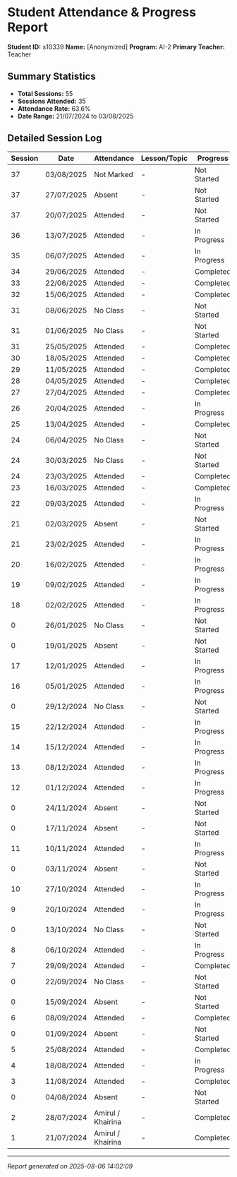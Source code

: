 # Student Attendance & Progress Report

**Student ID:** s10339
**Name:** [Anonymized]
**Program:** AI-2
**Primary Teacher:** Teacher

## Summary Statistics
- **Total Sessions:** 55
- **Sessions Attended:** 35
- **Attendance Rate:** 63.6%
- **Date Range:** 21/07/2024 to 03/08/2025

## Detailed Session Log

| Session | Date | Attendance | Lesson/Topic | Progress |
|---------|------|------------|--------------|----------|
| 37 | 03/08/2025 | Not Marked | - | Not Started |
| 37 | 27/07/2025 | Absent | - | Not Started |
| 37 | 20/07/2025 | Attended | - | Not Started |
| 36 | 13/07/2025 | Attended | - | In Progress |
| 35 | 06/07/2025 | Attended | - | In Progress |
| 34 | 29/06/2025 | Attended | - | Completed |
| 33 | 22/06/2025 | Attended | - | Completed |
| 32 | 15/06/2025 | Attended | - | Completed |
| 31 | 08/06/2025 | No Class | - | Not Started |
| 31 | 01/06/2025 | No Class | - | Not Started |
| 31 | 25/05/2025 | Attended | - | Completed |
| 30 | 18/05/2025 | Attended | - | Completed |
| 29 | 11/05/2025 | Attended | - | Completed |
| 28 | 04/05/2025 | Attended | - | Completed |
| 27 | 27/04/2025 | Attended | - | Completed |
| 26 | 20/04/2025 | Attended | - | In Progress |
| 25 | 13/04/2025 | Attended | - | Completed |
| 24 | 06/04/2025 | No Class | - | Not Started |
| 24 | 30/03/2025 | No Class | - | Not Started |
| 24 | 23/03/2025 | Attended | - | Completed |
| 23 | 16/03/2025 | Attended | - | Completed |
| 22 | 09/03/2025 | Attended | - | In Progress |
| 21 | 02/03/2025 | Absent | - | Not Started |
| 21 | 23/02/2025 | Attended | - | In Progress |
| 20 | 16/02/2025 | Attended | - | In Progress |
| 19 | 09/02/2025 | Attended | - | In Progress |
| 18 | 02/02/2025 | Attended | - | In Progress |
| 0 | 26/01/2025 | No Class | - | Not Started |
| 0 | 19/01/2025 | Absent | - | Not Started |
| 17 | 12/01/2025 | Attended | - | In Progress |
| 16 | 05/01/2025 | Attended | - | In Progress |
| 0 | 29/12/2024 | No Class | - | Not Started |
| 15 | 22/12/2024 | Attended | - | In Progress |
| 14 | 15/12/2024 | Attended | - | In Progress |
| 13 | 08/12/2024 | Attended | - | In Progress |
| 12 | 01/12/2024 | Attended | - | In Progress |
| 0 | 24/11/2024 | Absent | - | Not Started |
| 0 | 17/11/2024 | Absent | - | Not Started |
| 11 | 10/11/2024 | Attended | - | In Progress |
| 0 | 03/11/2024 | Absent | - | Not Started |
| 10 | 27/10/2024 | Attended | - | In Progress |
| 9 | 20/10/2024 | Attended | - | In Progress |
| 0 | 13/10/2024 | No Class | - | Not Started |
| 8 | 06/10/2024 | Attended | - | In Progress |
| 7 | 29/09/2024 | Attended | - | Completed |
| 0 | 22/09/2024 | No Class | - | Not Started |
| 0 | 15/09/2024 | Absent | - | Not Started |
| 6 | 08/09/2024 | Attended | - | Completed |
| 0 | 01/09/2024 | Absent | - | Not Started |
| 5 | 25/08/2024 | Attended | - | Completed |
| 4 | 18/08/2024 | Attended | - | In Progress |
| 3 | 11/08/2024 | Attended | - | Completed |
| 0 | 04/08/2024 | Absent | - | Not Started |
| 2 | 28/07/2024 | Amirul / Khairina | - | Completed |
| 1 | 21/07/2024 | Amirul / Khairina | - | Completed |

---
*Report generated on 2025-08-06 14:02:09*